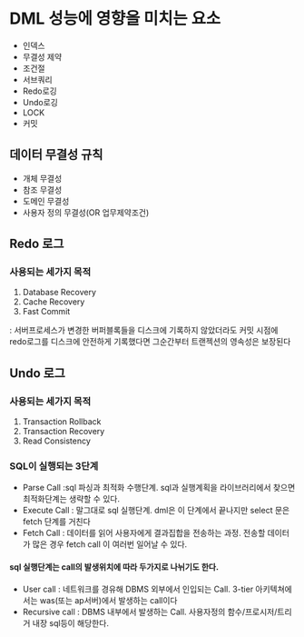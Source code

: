 # DML 성능에 영향을 미치는 요소
- 인덱스
- 무결성 제약
- 조건절
- 서브쿼리
- Redo로깅
- Undo로깅
- LOCK
- 커밋

## 데이터 무결성 규칙
- 개체 무결성
- 참조 무결성
- 도메인 무결성
- 사용자 정의 무결성(OR 업무제약조건)

## Redo 로그
### 사용되는 세가지 목적
1. Database Recovery
2. Cache Recovery
3. Fast Commit

: 서버프로세스가 변경한 버퍼블록들을 디스크에 기록하지 않았더라도 커밋 시점에 redo로그를 디스크에 안전하게 기록했다면 그순간부터 트랜젝션의 영속성은 보장된다

## Undo 로그
### 사용되는 세가지 목적
1. Transaction Rollback
2. Transaction Recovery
3. Read Consistency

### SQL이 실행되는 3단계
- Parse Call :sql 파싱과 최적화 수행단계. sql과 실행계획을 라이브러리에서 찾으면 최적화단계는 생략할 수 있다.
- Execute Call : 말그대로 sql 실행단계. dml은 이 단계에서 끝나지만 select 문은 fetch 단계를 거친다
- Fetch Call : 데이터를 읽어 사용자에게 결과집합을 전송하는 과정. 전송할 데이터가 많은 경우 fetch call 이 여러번 일어날 수 있다.

#### sql 실행단계는 call의 발생위치에 따라 두가지로 나뉘기도 한다.

- User call : 네트워크를 경유해 DBMS 외부에서 인입되는 Call. 3-tier 아키텍쳐에서는 was(또는 ap서버)에서 발생하는 call이다
- Recursive call : DBMS 내부에서 발생하는 Call. 사용자정의 함수/프로시저/트리거 내장 sql등이 해당한다.

